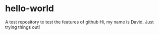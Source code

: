 # hello-world
A test repository to test the features of github
Hi, my name is David.  Just trying things out!

